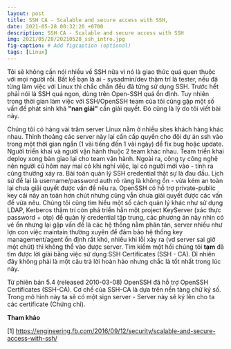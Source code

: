 ```yaml
---
layout: post
title: SSH CA - Scalable and secure access with SSH,
date: 2021-05-28 00:32:20 +0700
description: SSH CA - Scalable and secure access with SSH
img: 2021/05/28/20210528_ssh_intro.jpg
fig-caption: # Add figcaption (optional)
tags: [Linux]
---
```

Tôi sẽ không cần nói nhiều về SSH nữa vì nó là giao thức quá quen thuộc với mọi người rồi. Bất kể bạn là ai - sysadmin/dev thậm trí là tester, nếu đã từng làm việc với Linux thì chắc chắn đều đã từng sử dụng SSH. Trước hết phải nói là SSH quá ngon, dùng trên Open-SSH quá ổn định. Tuy nhiên trong thời gian làm việc với SSH/OpenSSH team của tôi cũng gặp một số vấn đề phát sinh khá **"nan giải"** cần giải quyết. Đó cũng là lý do tôi viết bài này. 

Chúng tôi có hàng vài trăm server Linux nằm ở nhiều sites khách hàng khác nhau. Thỉnh thoảng các server này lại cần cấp quyền cho đội dự án ssh vào trong một thời gian ngắn (1 vài tiếng đến 1 vài ngày) để fix bug hoặc update. Người triển khai và người vận hành thuộc 2 team khác nhau. Team triển khai deploy xong bàn giao lại cho team vận hành. Ngoài ra, công ty công nghệ nên người cũ hôm nay mai có khi nghỉ việc, lại có người mới vào - tính ra cũng thường xảy ra. Bài toán quản lý SSH credential thật sự là đau đầu. Lịch sử để lại là username/password auth rõ ràng là không ổn - vừa kém an toàn lại chưa giải quyết được vấn đề nêu ra. OpenSSH có hỗ trợ private-public key cái này an toàn hơn chút nhưng cũng vẫn chưa giải quyết được các vấn đề vừa nêu. Chúng tôi cũng tìm hiểu một số cách quản lý khác như sử dụng LDAP, Kerberos thậm trí còn phá triển hẳn một project KeyServer (xác thực password + otp) để quản lý credential tập trung, các phương án này nhìn có vẻ ổn nhưng lại gặp vấn đề là các hệ thống nằm phân tán, server nhiều như lợn con việc maintain thường xuyên để đảm bảo hệ thống key management/agent ổn định rất khó, nhiều khi lỗi xảy ra (vd server sai giờ một chút) thì không thể vào được server. Tìm kiếm một hồi chúng tôi **tạm** đã tìm được lời giải bằng việc sử dụng SSH Certificates (SSH - CA). Dĩ nhiên đây không phải là một câu trả lời hoàn hảo nhưng chắc là tốt nhất trong lúc này.

Từ phiên bản 5.4 (released 2010-03-08) OpenSSH đã hỗ trợ OpenSSH Certificates (SSH-CA). Cơ chế của SSH-CA là dựa trên nền tảng chữ ký số. Trong mô hình này ta sẽ có một sign server - Server này sẽ ký lên cho ta các certificate (Chứng chỉ). 


**Tham khảo**

[1] https://engineering.fb.com/2016/09/12/security/scalable-and-secure-access-with-ssh/